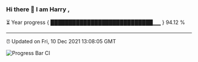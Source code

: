 ### Hi there 👋 I am Harry , 

⏳ Year progress { ████████████████████████████▁▁ } 94.12 %

---

⏰ Updated on Fri, 10 Dec 2021 13:08:05 GMT

![Progress Bar CI](https://github.com/duykhang68/duykhang68/workflows/Progress%20Bar%20CI/badge.svg)
